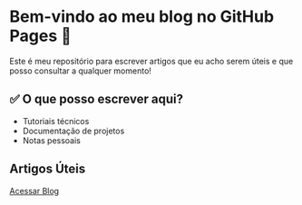 # Bem-vindo ao meu blog no GitHub Pages 🚀

Este é meu repositório para escrever artigos que eu acho serem úteis e que posso consultar a qualquer momento!

## ✅ O que posso escrever aqui?

- Tutoriais técnicos
- Documentação de projetos
- Notas pessoais

## Artigos Úteis
[Acessar Blog](https://dieglopviana.github.io/utilidades/)
